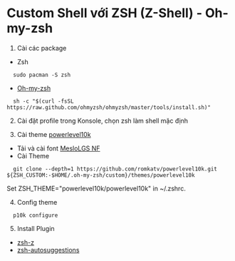 # Custom Shell với ZSH (Z-Shell) - Oh-my-zsh

1. Cài các package

- Zsh

```
  sudo pacman -S zsh
```

- [Oh-my-zsh](https://ohmyz.sh/)

```
  sh -c "$(curl -fsSL https://raw.github.com/ohmyzsh/ohmyzsh/master/tools/install.sh)"
```

2. Cài đặt profile trong Konsole, chọn zsh làm shell mặc định

3. Cài theme [powerlevel10k](https://github.com/romkatv/powerlevel10k)

- Tải và cài font [MesloLGS NF](https://github.com/romkatv/powerlevel10k#meslo-nerd-font-patched-for-powerlevel10k)
- Cài Theme

```
  git clone --depth=1 https://github.com/romkatv/powerlevel10k.git ${ZSH_CUSTOM:-$HOME/.oh-my-zsh/custom}/themes/powerlevel10k
```

Set ZSH_THEME="powerlevel10k/powerlevel10k" in ~/.zshrc.

4. Config theme

```
  p10k configure
```

5. Install Plugin

- [zsh-z](https://github.com/agkozak/zsh-z)
- [zsh-autosuggestions](https://github.com/zsh-users/zsh-autosuggestions)
